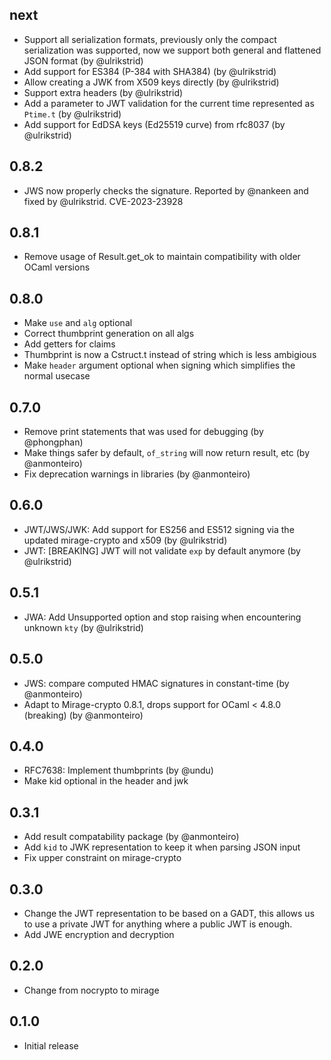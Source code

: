 next
--------------
- Support all serialization formats, previously only the compact serialization was supported, now we support both general and flattened JSON format (by @ulrikstrid) 
- Add support for ES384 (P-384 with SHA384) (by @ulrikstrid) 
- Allow creating a JWK from X509 keys directly (by @ulrikstrid) 
- Support extra headers (by @ulrikstrid) 
- Add a parameter to JWT validation for the current time represented as `Ptime.t` (by @ulrikstrid)
- Add support for EdDSA keys (Ed25519 curve) from rfc8037 (by @ulrikstrid)

0.8.2
--------------
- JWS now properly checks the signature. Reported by @nankeen and fixed by @ulrikstrid. CVE-2023-23928


0.8.1
--------------
- Remove usage of Result.get_ok to maintain compatibility with older OCaml versions

0.8.0
--------------
- Make `use` and `alg` optional
- Correct thumbprint generation on all algs
- Add getters for claims
- Thumbprint is now a Cstruct.t instead of string which is less ambigious
- Make `header` argument optional when signing which simplifies the normal usecase

0.7.0
--------------
- Remove print statements that was used for debugging (by @phongphan)
- Make things safer by default, `of_string` will now return result, etc (by @anmonteiro)
- Fix deprecation warnings in libraries (by @anmonteiro)

0.6.0
--------------
- JWT/JWS/JWK: Add support for ES256 and ES512 signing via the updated mirage-crypto and x509 (by @ulrikstrid)
- JWT: [BREAKING] JWT will not validate `exp` by default anymore (by @ulrikstrid)

0.5.1
--------------
- JWA: Add Unsupported option and stop raising when encountering unknown `kty` (by @ulrikstrid)

0.5.0
--------------
- JWS: compare computed HMAC signatures in constant-time (by @anmonteiro)
- Adapt to Mirage-crypto 0.8.1, drops support for OCaml < 4.8.0 (breaking) (by @anmonteiro)

0.4.0
--------------
- RFC7638: Implement thumbprints (by @undu)
- Make kid optional in the header and jwk

0.3.1
--------------
- Add result compatability package (by @anmonteiro)
- Add `kid` to JWK representation to keep it when parsing JSON input
- Fix upper constraint on mirage-crypto

0.3.0
--------------
- Change the JWT representation to be based on a GADT, this allows us to use a private JWT for anything where a public JWT is enough.
- Add JWE encryption and decryption

0.2.0
--------------
- Change from nocrypto to mirage

0.1.0
--------------
- Initial release
